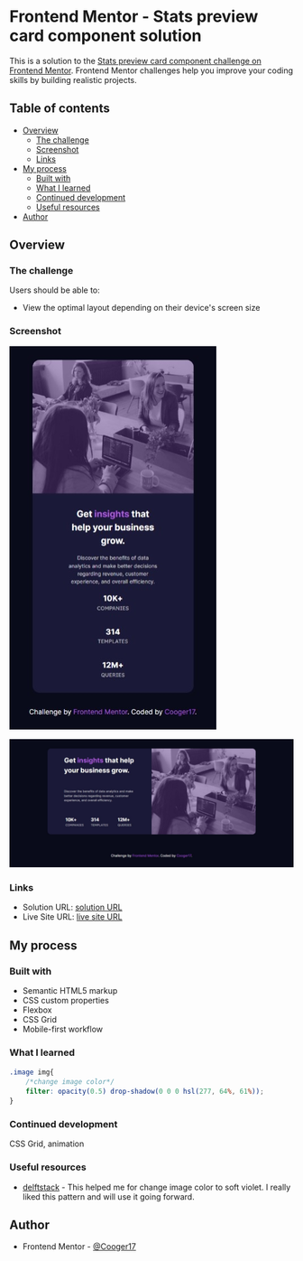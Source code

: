 # Frontend Mentor - Stats preview card component solution

This is a solution to the [Stats preview card component challenge on Frontend Mentor](https://www.frontendmentor.io/challenges/stats-preview-card-component-8JqbgoU62). Frontend Mentor challenges help you improve your coding skills by building realistic projects. 

## Table of contents

- [Overview](#overview)
  - [The challenge](#the-challenge)
  - [Screenshot](#screenshot)
  - [Links](#links)
- [My process](#my-process)
  - [Built with](#built-with)
  - [What I learned](#what-i-learned)
  - [Continued development](#continued-development)
  - [Useful resources](#useful-resources)
- [Author](#author)


## Overview

### The challenge

Users should be able to:

- View the optimal layout depending on their device's screen size

### Screenshot

![](screenshots/mobile-view.jpeg)

![](screenshots/desktop-view.jpeg)

### Links

- Solution URL: [solution URL](https://www.frontendmentor.io/solutions/responsive-stats-preview-card-component-using-flexboxcss-grid-4RlSmeunt_)
- Live Site URL: [live site URL](https://cooger17.github.io/stats-preview-card-component-main/)

## My process

### Built with

- Semantic HTML5 markup
- CSS custom properties
- Flexbox
- CSS Grid
- Mobile-first workflow

### What I learned

```css
.image img{
    /*change image color*/
    filter: opacity(0.5) drop-shadow(0 0 0 hsl(277, 64%, 61%));
}
```

### Continued development

CSS Grid, animation

### Useful resources

- [delftstack](https://delftstack.com/fr/howto/css-change-image-color/) - This helped me for change image color to soft violet. I really liked this pattern and will use it going forward.


## Author

- Frontend Mentor - [@Cooger17](https://www.frontendmentor.io/profile/cooger17)


